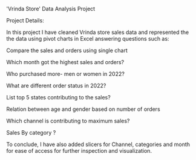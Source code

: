 
'Vrinda Store' Data Analysis Project

Project Details:

In this project I have cleaned Vrinda store sales data and represented the the data using pivot charts in Excel answering questions such as:

Compare the sales and orders using single chart

Which month got the highest sales and orders?

Who purchased more- men or women in 2022?

What are different order status in 2022?

List top 5 states contributing to the sales?

Relation between age and gender based on number of orders

Which channel is contributing to maximum sales?

Sales By  category ?

To conclude, I have also added slicers for Channel, categories and month for ease of access for further inspection and visualization.
